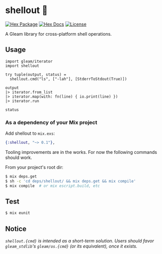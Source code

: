 # shellout 🐢

[![Hex Package](https://img.shields.io/hexpm/v/shellout?color=ffaff3&label=%F0%9F%93%A6)](https://hex.pm/packages/shellout)
[![Hex Docs](https://img.shields.io/badge/hex-docs-ffaff3?label=%F0%9F%93%9A)](https://hexdocs.pm/shellout/)
[![License](https://img.shields.io/hexpm/l/shellout?color=ffaff3&label=%F0%9F%93%83)](https://github.com/tynanbe/shellout/blob/main/LICENSE)

A Gleam library for cross-platform shell operations.

## Usage

```gleam
import gleam/iterator
import shellout

try tuple(output, status) =
  shellout.cmd("ls", ["-lah"], [StderrToStdout(True)])

output
|> iterator.from_list
|> iterator.map(with: fn(line) { io.print(line) })
|> iterator.run

status
```

### As a dependency of your Mix project

Add shellout to `mix.exs`:

```elixir
{:shellout, "~> 0.1"},
```

Tooling improvements are in the works.
For now the following commands should work.

From your project's root dir:

```bash
$ mix deps.get
$ sh -c 'cd deps/shellout/ && mix deps.get && mix compile'
$ mix compile  # or mix escript.build, etc
```

## Test

```bash
$ mix eunit
```

## Notice

*`shellout.{cmd}` is intended as a short-term solution. Users should
favor `gleam_stdlib`'s `gleam/os.{cmd}` (or its equivalent), once it exists.*
